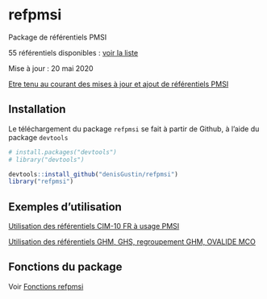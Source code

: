 
<!-- README.md is generated from README.Rmd. Please edit that file -->

# refpmsi

Package de référentiels PMSI

55 référentiels disponibles : [voir la
liste](https://denisgustin.github.io/refpmsi/articles/liste_ref.html)

Mise à jour : 20 mai 2020

[Etre tenu au courant des mises à jour et ajout de référentiels
PMSI](http://www.lespmsi.com/r-et-pmsi/)

## Installation

Le téléchargement du package `refpmsi` se fait à partir de Github, à
l’aide du package `devtools`

``` r
# install.packages("devtools")
# library("devtools")

devtools::install_github("denisGustin/refpmsi")
library("refpmsi")
```

## Exemples d’utilisation

[Utilisation des référentiels CIM-10 FR à usage
PMSI](https://denisgustin.github.io/refpmsi/articles/cim.html)

[Utilisation des référentiels GHM, GHS, regroupement GHM, OVALIDE
MCO](https://denisgustin.github.io/refpmsi/articles/ghm.html)

## Fonctions du package

Voir [Fonctions
refpmsi](https://denisgustin.github.io/refpmsi/articles/fonctions_refpmsi.html)
